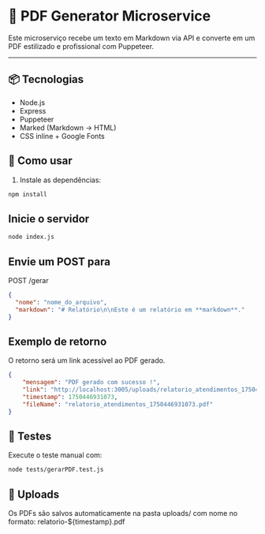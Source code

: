 # 📄 PDF Generator Microservice

Este microserviço recebe um texto em Markdown via API e converte em um PDF estilizado e profissional com Puppeteer.

---

## 📦 Tecnologias

- Node.js
- Express
- Puppeteer
- Marked (Markdown → HTML)
- CSS inline + Google Fonts

## 🚀 Como usar

1. Instale as dependências:

```bash
npm install
```

## Inicie o servidor

```bash
node index.js
```

## Envie um POST para

POST /gerar

```json
{
  "nome": "nome_do_arquivo",
  "markdown": "# Relatório\n\nEste é um relatório em **markdown**."
}
```

## Exemplo de retorno

O retorno será um link acessível ao PDF gerado.

```json
{
    "mensagem": "PDF gerado com sucesso !",
    "link": "http://localhost:3005/uploads/relatorio_atendimentos_1750446931073.pdf",
    "timestamp": 1750446931073,
    "fileName": "relatorio_atendimentos_1750446931073.pdf"
}
```

## 🧪 Testes

Execute o teste manual com:

```bash
node tests/gerarPDF.test.js
```

## 📂 Uploads

Os PDFs são salvos automaticamente na pasta uploads/ com nome no formato: relatorio-${timestamp}.pdf